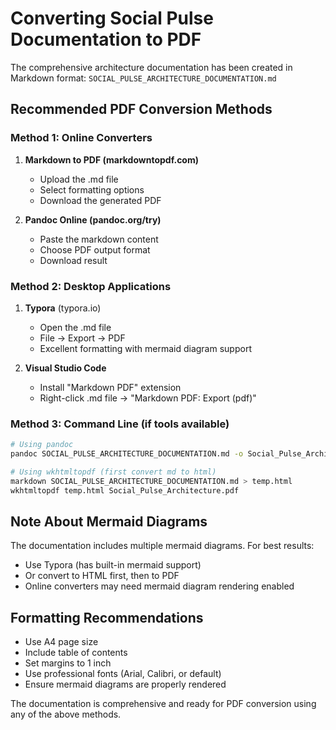 # Converting Social Pulse Documentation to PDF

The comprehensive architecture documentation has been created in Markdown format: `SOCIAL_PULSE_ARCHITECTURE_DOCUMENTATION.md`

## Recommended PDF Conversion Methods

### Method 1: Online Converters
1. **Markdown to PDF (markdowntopdf.com)**
   - Upload the .md file
   - Select formatting options
   - Download the generated PDF

2. **Pandoc Online (pandoc.org/try)**
   - Paste the markdown content
   - Choose PDF output format
   - Download result

### Method 2: Desktop Applications
1. **Typora** (typora.io)
   - Open the .md file
   - File → Export → PDF
   - Excellent formatting with mermaid diagram support

2. **Visual Studio Code**
   - Install "Markdown PDF" extension
   - Right-click .md file → "Markdown PDF: Export (pdf)"

### Method 3: Command Line (if tools available)
```bash
# Using pandoc
pandoc SOCIAL_PULSE_ARCHITECTURE_DOCUMENTATION.md -o Social_Pulse_Architecture.pdf

# Using wkhtmltopdf (first convert md to html)
markdown SOCIAL_PULSE_ARCHITECTURE_DOCUMENTATION.md > temp.html
wkhtmltopdf temp.html Social_Pulse_Architecture.pdf
```

## Note About Mermaid Diagrams
The documentation includes multiple mermaid diagrams. For best results:
- Use Typora (has built-in mermaid support)
- Or convert to HTML first, then to PDF
- Online converters may need mermaid diagram rendering enabled

## Formatting Recommendations
- Use A4 page size
- Include table of contents
- Set margins to 1 inch
- Use professional fonts (Arial, Calibri, or default)
- Ensure mermaid diagrams are properly rendered

The documentation is comprehensive and ready for PDF conversion using any of the above methods.